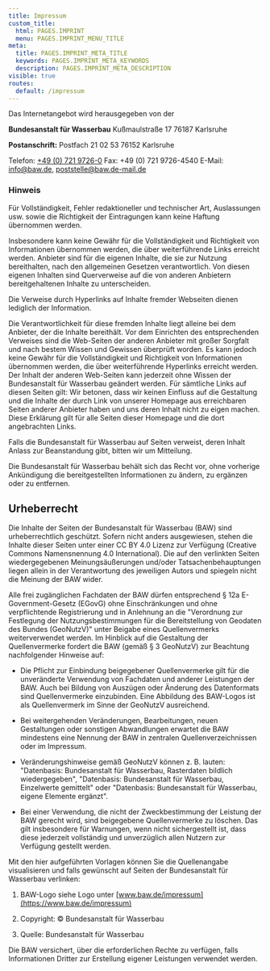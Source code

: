 ```yaml
---
title: Impressum
custom_title:
  html: PAGES.IMPRINT
  menu: PAGES.IMPRINT_MENU_TITLE
meta:
  title: PAGES.IMPRINT_META_TITLE
  keywords: PAGES.IMPRINT_META_KEYWORDS
  description: PAGES.IMPRINT_META_DESCRIPTION
visible: true
routes:
  default: /impressum
---
```


Das Internetangebot wird herausgegeben von der

**Bundesanstalt für Wasserbau**
Kußmaulstraße 17
76187 Karlsruhe

**Postanschrift:**
Postfach 21 02 53
76152 Karlsruhe

Telefon: [+49 (0) 721 9726-0](tel:+4972197260)
Fax: +49 (0) 721 9726-4540
E-Mail: [info@baw.de](mailto:info@baw.de), [poststelle@baw.de-mail.de](mailto:poststelle@baw.de-mail.de)

### Hinweis

Für Vollständigkeit, Fehler redaktioneller und technischer Art, Auslassungen usw. sowie die Richtigkeit der Eintragungen kann keine Haftung übernommen werden.

Insbesondere kann keine Gewähr für die Vollständigkeit und Richtigkeit von Informationen übernommen werden, die über weiterführende Links erreicht werden. Anbieter sind für die eigenen Inhalte, die sie zur Nutzung bereithalten, nach den allgemeinen Gesetzen verantwortlich. Von diesen eigenen Inhalten sind Querverweise auf die von anderen Anbietern bereitgehaltenen Inhalte zu unterscheiden.

Die Verweise durch Hyperlinks auf Inhalte fremder Webseiten dienen lediglich der Information.

Die Verantwortlichkeit für diese fremden Inhalte liegt alleine bei dem Anbieter, der die Inhalte bereithält. Vor dem Einrichten des entsprechenden Verweises sind die Web-Seiten der anderen Anbieter mit großer Sorgfalt und nach bestem Wissen und Gewissen überprüft worden. Es kann jedoch keine Gewähr für die Vollständigkeit und Richtigkeit von Informationen übernommen werden, die über weiterführende Hyperlinks erreicht werden. Der Inhalt der anderen Web-Seiten kann jederzeit ohne Wissen der Bundesanstalt für Wasserbau geändert werden. Für sämtliche Links auf diesen Seiten gilt: Wir betonen, dass wir keinen Einfluss auf die Gestaltung und die Inhalte der durch Link von unserer Homepage aus erreichbaren Seiten anderer Anbieter haben und uns deren Inhalt nicht zu eigen machen. Diese Erklärung gilt für alle Seiten dieser Homepage und die dort angebrachten Links.

Falls die Bundesanstalt für Wasserbau auf Seiten verweist, deren Inhalt Anlass zur Beanstandung gibt, bitten wir um Mitteilung.

Die Bundesanstalt für Wasserbau behält sich das Recht vor, ohne vorherige Ankündigung die bereitgestellten Informationen zu ändern, zu ergänzen oder zu entfernen.

## Urheberrecht

Die Inhalte der Seiten der Bundesanstalt für Wasserbau (BAW) sind urheberrechtlich geschützt. Sofern nicht anders ausgewiesen, stehen die Inhalte dieser Seiten unter einer CC BY 4.0 Lizenz zur Verfügung (Creative Commons Namensnennung 4.0 International). Die auf den verlinkten Seiten wiedergegebenen Meinungsäußerungen und/oder Tatsachenbehauptungen liegen allein in der Verantwortung des jeweiligen Autors und spiegeln nicht die Meinung der BAW wider.

Alle frei zugänglichen Fachdaten der BAW dürfen entsprechend § 12a E-Government-Gesetz (EGovG) ohne Einschränkungen und ohne verpflichtende Registrierung und in Anlehnung an die "Verordnung zur Festlegung der Nutzungsbestimmungen für die Bereitstellung von Geodaten des Bundes (GeoNutzV)" unter Beigabe eines Quellenvermerks weiterverwendet werden. Im Hinblick auf die Gestaltung der Quellenvermerke fordert die BAW (gemäß § 3 GeoNutzV) zur Beachtung nachfolgender Hinweise auf:

* Die Pflicht zur Einbindung beigegebener Quellenvermerke gilt für die unveränderte Verwendung von Fachdaten und anderer Leistungen der BAW. Auch bei Bildung von Auszügen oder Änderung des Datenformats sind Quellenvermerke einzubinden. Eine Abbildung des BAW-Logos ist als Quellenvermerk im Sinne der GeoNutzV ausreichend.

* Bei weitergehenden Veränderungen, Bearbeitungen, neuen Gestaltungen oder sonstigen Abwandlungen erwartet die BAW mindestens eine Nennung der BAW in zentralen Quellenverzeichnissen oder im Impressum.

* Veränderungshinweise gemäß GeoNutzV können z. B. lauten: "Datenbasis: Bundesanstalt für Wasserbau, Rasterdaten bildlich wiedergegeben", "Datenbasis: Bundesanstalt für Wasserbau, Einzelwerte gemittelt" oder "Datenbasis: Bundesanstalt für Wasserbau, eigene Elemente ergänzt".

* Bei einer Verwendung, die nicht der Zweckbestimmung der Leistung der BAW gerecht wird, sind beigegebene Quellenvermerke zu löschen. Das gilt insbesondere für Warnungen, wenn nicht sichergestellt ist, dass diese jederzeit vollständig und unverzüglich allen Nutzern zur Verfügung gestellt werden.

Mit den hier aufgeführten Vorlagen können Sie die Quellenangabe visualisieren und falls gewünscht auf Seiten der Bundesanstalt für Wasserbau verlinken:

1. BAW-Logo
siehe Logo unter [www.baw.de/impressum](https://www.baw.de/impressum)

2. Copyright: © Bundesanstalt für Wasserbau

3. Quelle: Bundesanstalt für Wasserbau

Die BAW versichert, über die erforderlichen Rechte zu verfügen, falls Informationen Dritter zur Erstellung eigener Leistungen verwendet werden.